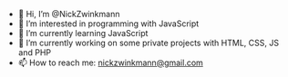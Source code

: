 - 👋 Hi, I’m @NickZwinkmann
- 👀 I’m interested in programming with JavaScript
- 🌱 I’m currently learning JavaScript
- 💞️ I’m currently working on some private projects with HTML, CSS, JS and PHP
- 📫 How to reach me: nickzwinkmann@gmail.com

<!---
NickZwinkmann/NickZwinkmann is a ✨ special ✨ repository because its `README.md` (this file) appears on your GitHub profile.
You can click the Preview link to take a look at your changes.
--->
